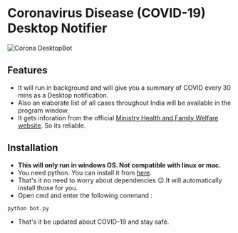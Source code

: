 # Coronavirus Disease (COVID-19) Desktop Notifier

![Corona DesktopBot](https://ibb.co/rySDhXz)

## Features

- It will run in background and will give you a summary of COVID every 30 mins as a Desktop notification.
- Also an elaborate list of all cases throughout India will be available in the program window.
- It gets inforation from the official [Ministry Health and Family Welfare website](https://www.mohfw.gov.in/). So its reliable.

## Installation

- **This will only run in windows OS. Not compatible with linux or mac.**
- You need python. You can install it from [here](https://www.python.org/downloads/).
- That's it no need to worry about dependencies 😉.It will automatically install those for you.
- Open cmd and enter the following command :

```bash
python bot.py
```

- That's it be updated about COVID-19 and stay safe.
